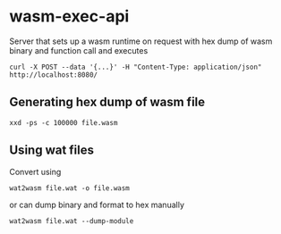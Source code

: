 # wasm-exec-api

Server that sets up a wasm runtime on request with hex dump of wasm binary and function call and executes

```
curl -X POST --data '{...}' -H "Content-Type: application/json" http://localhost:8080/
```

## Generating hex dump of wasm file

```
xxd -ps -c 100000 file.wasm
```

## Using wat files

Convert using <!add link here>

```
wat2wasm file.wat -o file.wasm
```

or can dump binary and format to hex manually

```
wat2wasm file.wat --dump-module
```
